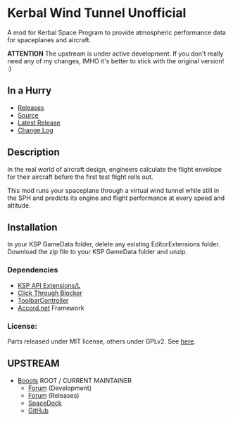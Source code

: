 # Kerbal Wind Tunnel Unofficial

A mod for Kerbal Space Program to provide atmospheric performance data for spaceplanes and aircraft.

**ATTENTION** The upstream is under active development. If you don't really need any of my changes, IMHO it's better to stick with the original version! :) 


## In a Hurry

* [Releases](https://github.com/net-lisias-kspu/KerbalWindTunnel/tree/Archive)
* [Source](https://github.com/net-lisias-kspu/KerbalWindTunnel)
* [Latest Release](https://github.com/net-lisias-kspu/KerbalWindTunnel/releases)
* [Change Log](./CHANGE_LOG.md)
 

## Description

In the real world of aircraft design, engineers calculate the flight envelope for their aircraft before the first test flight rolls out.

This mod runs your spaceplane through a virtual wind tunnel while still in the SPH and predicts its engine and flight performance at every speed and altitude.


## Installation

In your KSP GameData folder, delete any existing EditorExtensions folder. Download the zip file to your KSP GameData folder and unzip.﻿

### Dependencies

* [KSP API Extensions/L](https://github.com/net-lisias-ksp/KSPAPIExtensions)
* [Click Through Blocker](https://forum.kerbalspaceprogram.com/index.php?/topic/170747-141-click-through-blocker/)
* [ToolbarController](https://forum.kerbalspaceprogram.com/index.php?/topic/169509-141-toolbar-controller-for-modders/)
* [Accord.net](https://github.com/accord-net/framework) Framework

### License:

Parts released under MIT license, others under GPLv2. See [here](./LICENSE).


## UPSTREAM

* [Booots](https://forum.kerbalspaceprogram.com/index.php?/profile/62446-booots/) ROOT / CURRENT MAINTAINER
	+ [Forum](https://forum.kerbalspaceprogram.com/index.php?/topic/174338-14-kerbal-wind-tunnel-development-thread/) (Development)
	+ [Forum](https://forum.kerbalspaceprogram.com/index.php?/topic/177302-14-kerbal-wind-tunnel-101/) (Releases)
	+ [SpaceDock](https://spacedock.info/mod/1927/Kerbal%20Wind%20Tunnel)
	+ [GitHub](https://github.com/DBooots/KerbalWindTunnel)
